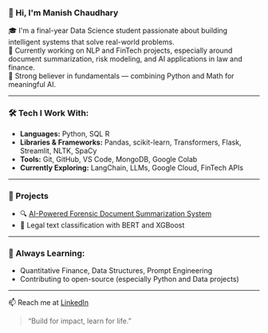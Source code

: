 ### 👋 Hi, I'm Manish Chaudhary

🎓 I'm a final-year Data Science student passionate about building intelligent systems that solve real-world problems.  
🔬 Currently working on NLP and FinTech projects, especially around document summarization, risk modeling, and AI applications in law and finance.  
🧠 Strong believer in fundamentals — combining Python and Math for meaningful AI.

---

### 🛠️ Tech I Work With:
- **Languages:** Python, SQL R
- **Libraries & Frameworks:** Pandas, scikit-learn, Transformers, Flask, Streamlit, NLTK, SpaCy
- **Tools:** Git, GitHub, VS Code, MongoDB, Google Colab
- **Currently Exploring:** LangChain, LLMs, Google Cloud, FinTech APIs

---

### 🚀 Projects
- 🔍 [AI-Powered Forensic Document Summarization System](https://github.com/february-king/AI-Powered-Forensic-Document-Summarization-System)
- 💬 Legal text classification with BERT and XGBoost

---

### 🌱 Always Learning:
- Quantitative Finance, Data Structures, Prompt Engineering
- Contributing to open-source (especially Python and Data projects)

---

📫 Reach me at [LinkedIn](https://www.linkedin.com/in/manishchaudhary3089)

> “Build for impact, learn for life.”
